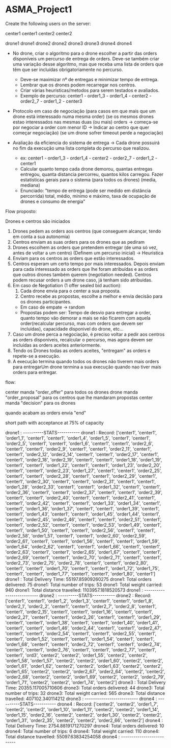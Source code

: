# ASMA_Project1


Create the following users on the server:

center1 center1
center2 center2

drone1 drone1
drone2 drone2
drone3 drone3
drone4 drone4



- No drone, criar o algoritmo para o drone escolher a partir das orders disponíveis um percurso de entrega de orders. Deve-se também criar uma variação desse algoritmo, mas que receba uma lista de orders que têm que ser incluídas obrigatoriamente no percurso.
    - Deve-se maximizar nº de entregas e minimizar tempo de entrega.
    - Lembrar que os drones podem recarregar nos centros.
    - Criar várias heuristicas/metodos para serem testados e avaliados.
    - Exemplo de percurso: center1 - order1_3 - order1_4 - center2 - order2_7 - order1_2 - center3

- Protocolo em caso de negociação (para casos em que mais que um drone está interessado numa mesma order) (se os mesmos drones estao interessados nas mesmas duas (ou mais) orders -> começa-se por negociar a order com menor ID -> Indicar ao centro que quer começar negociação) (se um drone sofrer timeout perde a negociação)

- Avaliação da eficiencia do sistema de entrega -> Cada drone possuirá no fim da execução uma lista completa do percurso que realizou.
    - ex: center1 - order1_3 - order1_4 - center2 - order2_7 - order1_2 - center1
    - Calcular quanto tempo cada drone demorou, quantas entregas entregou, quanta distancia percorreu, quantos kilos carregou.
    Fazer estatisticas gerais para o sistema (para todos os drones) (media,  mediana)
    - Enunciado: "tempo de
entrega (pode ser medido em distância percorrida) total, médio, mínimo e máximo, taxa de
ocupação de drones e consumo de energia"


Flow proposto:

Drones e centros são iniciados

 1. Drones pedem as orders aos centros (que conseguem alcançar, tendo em conta a sua autonomia)
 2. Centros enviam as suas orders para os drones que as pediram
 3. Drones escolhem as orders que pretendem entregar (de uma só vez, antes de voltar a um centro) (Definem um percurso inicial) -> Heuristica
 4. Enviam para os centros as orders que estão interessados.
 5. Centros esperam um certo tempo por mais interessados. Depois enviam para cada interessado as orders que lhe foram atribuídas e as orders que outros drones também querem (negotiation needed). Centros podem recusar orders a um drone caso, já tenham sido atribuidas.
 6. Em caso de Negotiation (1 offer sealed bid auction):
    1. Cada drone envia para o center a sua proposta.
    2. Centro recebe as propostas, escolhe a melhor e envia decisão para os drones participantes.
    - Em caso de empate -> random
    - Propostas podem ser: Tempo de desvio para entregar a order, quanto tempo vão demorar a mais se não ficarem com aquela order(recalcular percurso, mas com orders que devem ser incluidas), capacidade disponivel do drone, etc...
7. Caso um drone perca a negociação, é preciso voltar a pedir aos centros as orders disponíveis, recalcular o percurso, mas agora devem ser incluídas as orders aceites anteriormente.
8. Tendo os Drones todas as orders aceites, "entregam" as orders e repete-se a execução.
9. A execução termina quando todos os drones não tiverem mais orders para entregarUm drone termina a sua execução quando nao tiver mais orders para entregar.





flow:

center manda "order_offer" para todos os drones
drone manda "order_proposal" para os centros que lhe mandaram propostas
center manda "decision" para os drones

quando acabam as orders envia "end"



short path with acceptance at 75% of capacity

drone1 : ----------STATS-----------
drone1 : Record: ['center1', 'center1', 'order1_1', 'center1', 'center1', 'order1_4', 'order1_5', 'center1', 'center1', 'order2_5', 'center1', 'center1', 'order1_6', 'center1', 'center1', 'order2_6', 'center1', 'center1', 'order2_9', 'center1', 'center1', 'order2_11', 'center1', 'center1', 'order2_12', 'order2_14', 'center1', 'center1', 'order2_17', 'center1', 'center1', 'order2_18', 'order2_19', 'center1', 'center1', 'order1_18', 'order1_19', 'center1', 'center1', 'order1_22', 'center1', 'center1', 'order1_23', 'order2_20', 'center1', 'center1', 'order2_23', 'order1_27', 'center1', 'center1', 'order2_25', 'center1', 'center1', 'order2_28', 'center1', 'center1', 'order2_29', 'center1', 'center1', 'order2_30', 'center1', 'center1', 'order2_31', 'center1', 'center1', 'order1_28', 'order2_33', 'center1', 'center1', 'order1_32', 'center1', 'center1', 'order2_36', 'center1', 'center1', 'order2_37', 'center1', 'center1', 'order2_39', 'center1', 'center1', 'order2_40', 'center1', 'center1', 'order2_41', 'center1', 'center1', 'order2_42', 'center1', 'center1', 'order1_33', 'order1_34', 'center1', 'center1', 'order1_36', 'order1_37', 'center1', 'center1', 'order1_39', 'center1', 'center1', 'order1_43', 'center1', 'center1', 'order1_45', 'order1_44', 'center1', 'center1', 'order2_45', 'order2_46', 'center1', 'center1', 'order2_51', 'center1', 'center1', 'order2_52', 'center1', 'center1', 'order2_53', 'order1_49', 'center1', 'center1', 'order1_50', 'center1', 'center1', 'order2_56', 'center1', 'center1', 'order2_58', 'order1_51', 'center1', 'center1', 'order2_60', 'order2_59', 'order2_61', 'center1', 'center1', 'order1_56', 'center1', 'center1', 'order1_59', 'order1_64', 'order2_62', 'center1', 'center1', 'order1_66', 'center1', 'center1', 'order2_63', 'center1', 'center1', 'order2_65', 'order1_67', 'center1', 'center1', 'order2_69', 'center1', 'center1', 'order2_70', 'order2_71', 'center1', 'center1', 'order2_73', 'order2_75', 'order2_78', 'center1', 'center1', 'order2_80', 'center1', 'center1', 'order1_70', 'center1', 'center1', 'order1_72', 'order1_75', 'center1', 'center1', 'order1_77', 'center1', 'center1', 'order1_80', 'center1']
drone1 : Total Delivery Time: 55197.85909260275
drone1: Total orders delivered: 75
drone1: Total number of trips: 53
drone1: Total weight carried: 940
drone1: Total distance travelled: 1103957.1818520573
drone1 : --------------------------
drone2 : ----------STATS-----------
drone2 : Record: ['center1', 'center1', 'order1_2', 'order1_3', 'center1', 'center1', 'order1_8', 'order2_1', 'order2_2', 'center1', 'center1', 'order2_7', 'order2_8', 'center1', 'center1', 'order2_15', 'center1', 'center1', 'order1_16', 'center1', 'center1', 'order2_21', 'center1', 'center1', 'order2_26', 'center1', 'center1', 'order1_29', 'center1', 'center1', 'order1_38', 'center1', 'center1', 'order1_40', 'order1_41', 'center1', 'center1', 'order1_46', 'order2_44', 'center1', 'center1', 'order2_47', 'center1', 'center1', 'order2_54', 'center1', 'center1', 'order2_55', 'center1', 'center1', 'order1_52', 'center1', 'center1', 'order1_54', 'center1', 'center1', 'order1_68', 'center1', 'center1', 'order2_72', 'center1', 'center1', 'order2_74', 'center1', 'center1', 'order2_76', 'center1', 'center1', 'order2_77', 'center1', 'center1', 'ord3', 'center2', 'center2', 'order1_55', 'center2', 'center2', 'order1_58', 'order1_57', 'center2', 'center2', 'order1_60', 'center2', 'center2', 'order1_61', 'order1_62', 'center2', 'center2', 'order1_63', 'center2', 'center2', 'order1_65', 'center2', 'center2', 'order2_67', 'order2_64', 'center2', 'center2', 'order2_68', 'center2', 'center2', 'order1_69', 'center2', 'center2', 'order2_79', 'order1_71', 'center2', 'center2', 'order1_74', 'center2']
drone3 : Total Delivery Time: 20355.117005710606
drone3: Total orders delivered: 44
drone3: Total number of trips: 32
drone3: Total weight carried: 565
drone3: Total distance travelled: 407102.340114212
drone3 : --------------------------
drone4 : ----------STATS-----------
drone4 : Record: ['center2', 'center2', 'order1_7', 'center2', 'center2', 'order1_10', 'order1_11', 'center2', 'center2', 'order1_14', 'order1_15', 'order2_16', 'center2', 'center2', 'order1_30', 'center2', 'center2', 'order1_31', 'order2_35', 'center2', 'center2', 'order2_66', 'center2']
drone4 : Total Delivery Time: 2754.8819171270297
drone4: Total orders delivered: 10
drone4: Total number of trips: 6
drone4: Total weight carried: 110
drone4: Total distance travelled: 55097.63834254058
drone4 : --------------------------